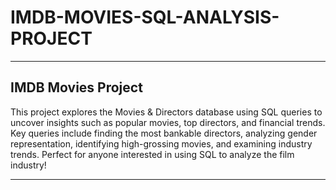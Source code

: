 # IMDB-MOVIES-SQL-ANALYSIS-PROJECT

---

## IMDB Movies Project

This project explores the Movies & Directors database using SQL queries to uncover insights such as popular movies, top directors, and financial trends. Key queries include finding the most bankable directors, analyzing gender representation, identifying high-grossing movies, and examining industry trends. Perfect for anyone interested in using SQL to analyze the film industry!

---

